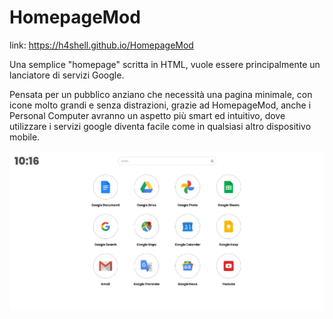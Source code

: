 # HomepageMod

link: https://h4shell.github.io/HomepageMod

Una semplice "homepage" scritta in HTML, vuole essere principalmente un lanciatore di servizi Google.

Pensata per un pubblico anziano che necessità una pagina minimale, con icone molto grandi e senza distrazioni, grazie ad HomepageMod, anche i Personal Computer avranno un aspetto più smart ed intuitivo, dove utilizzare i servizi google diventa facile come in qualsiasi altro dispositivo mobile.

![alt text](https://github.com/h4shell/HomepageMod/blob/master/preview/homepage.jpg?raw=true)
